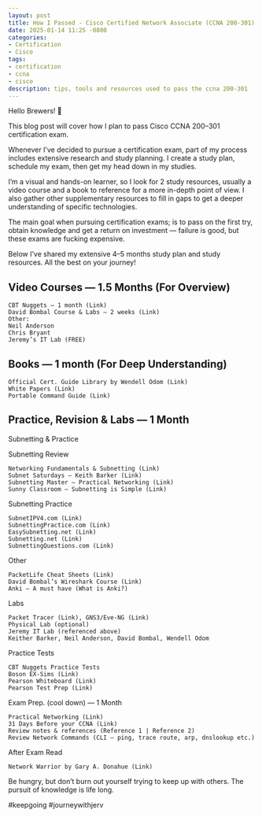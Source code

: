 ```yaml
---
layout: post
title: How I Passed - Cisco Certified Network Associate (CCNA 200-301)
date: 2025-01-14 11:25 -0800
categories:
- Certification
- Cisco
tags:
- certification
- ccna
- cisco
description: tips, tools and resources used to pass the ccna 200-301
---
```

Hello Brewers! :wave:

This blog post will cover how I plan to pass Cisco CCNA 200–301 certification exam.

Whenever I’ve decided to pursue a certification exam, part of my process includes extensive research and study planning. I create a study plan, schedule my exam, then get my head down in my studies.

I’m a visual and hands-on learner, so I look for 2 study resources, usually a video course and a book to reference for a more in-depth point of view. I also gather other supplementary resources to fill in gaps to get a deeper understanding of specific technologies.

The main goal when pursuing certification exams; is to pass on the first try, obtain knowledge and get a return on investment — failure is good, but these exams are fucking expensive.

Below I’ve shared my extensive 4–5 months study plan and study resources. All the best on your journey!

## Video Courses — 1.5 Months (For Overview)

    CBT Nuggets — 1 month (Link)
    David Bombal Course & Labs — 2 weeks (Link)
    Other:
    Neil Anderson
    Chris Bryant
    Jeremy’s IT Lab (FREE)

## Books — 1 month (For Deep Understanding)

    Official Cert. Guide Library by Wendell Odom (Link)
    White Papers (Link)
    Portable Command Guide (Link)

## Practice, Revision & Labs — 1 Month
Subnetting & Practice

Subnetting Review

    Networking Fundamentals & Subnetting (Link)
    Subnet Saturdays — Keith Barker (Link)
    Subnetting Master — Practical Networking (Link)
    Sunny Classroom — Subnetting is Simple (Link)

Subnetting Practice

    SubnetIPV4.com (Link)
    SubnettingPractice.com (Link)
    EasySubnetting.net (Link)
    Subnetting.net (Link)
    SubnettingQuestions.com (Link)

Other

    PacketLife Cheat Sheets (Link)
    David Bombal’s Wireshark Course (Link)
    Anki — A must have (What is Anki?)

Labs

    Packet Tracer (Link), GNS3/Eve-NG (Link)
    Physical Lab (optional)
    Jeremy IT Lab (referenced above)
    Keither Barker, Neil Anderson, David Bombal, Wendell Odom

Practice Tests

    CBT Nuggets Practice Tests
    Boson EX-Sims (Link)
    Pearson Whiteboard (Link)
    Pearson Test Prep (Link)

Exam Prep. (cool down) — 1 Month

    Practical Networking (Link)
    31 Days Before your CCNA (Link)
    Review notes & references (Reference 1 | Reference 2)
    Review Network Commands (CLI — ping, trace route, arp, dnslookup etc.)

After Exam Read

    Network Warrior by Gary A. Donahue (Link)

Be hungry, but don’t burn out yourself trying to keep up with others. The pursuit of knowledge is life long.

#keepgoing #journeywithjerv
